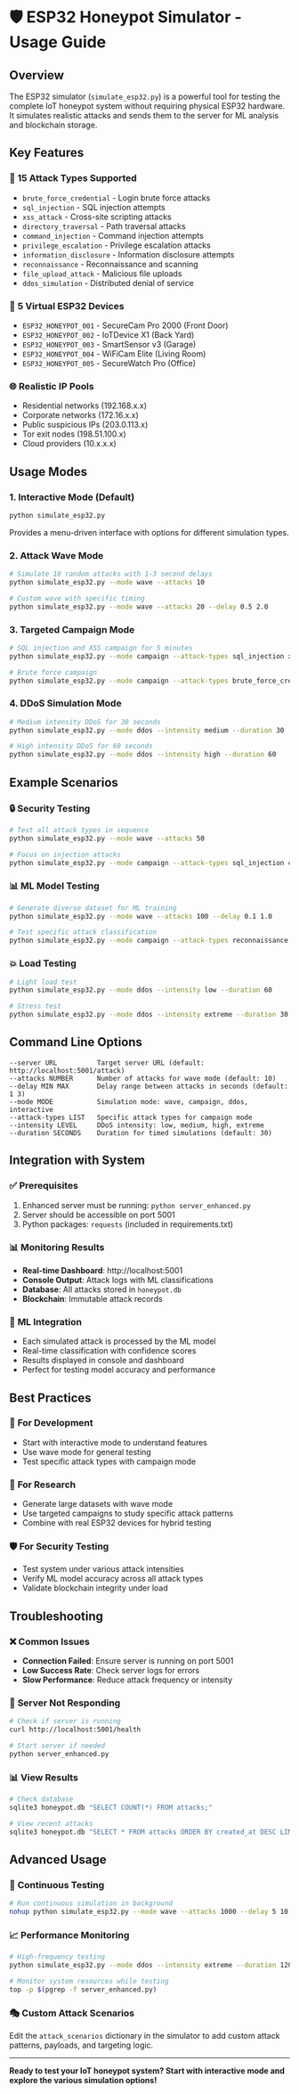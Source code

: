 # 🛡️ ESP32 Honeypot Simulator - Usage Guide

## Overview
The ESP32 simulator (`simulate_esp32.py`) is a powerful tool for testing the complete IoT honeypot system without requiring physical ESP32 hardware. It simulates realistic attacks and sends them to the server for ML analysis and blockchain storage.

## Key Features

### 🎯 **15 Attack Types Supported**
- `brute_force_credential` - Login brute force attacks
- `sql_injection` - SQL injection attempts  
- `xss_attack` - Cross-site scripting attacks
- `directory_traversal` - Path traversal attacks
- `command_injection` - Command injection attempts
- `privilege_escalation` - Privilege escalation attacks
- `information_disclosure` - Information disclosure attempts
- `reconnaissance` - Reconnaissance and scanning
- `file_upload_attack` - Malicious file uploads
- `ddos_simulation` - Distributed denial of service

### 🤖 **5 Virtual ESP32 Devices**
- `ESP32_HONEYPOT_001` - SecureCam Pro 2000 (Front Door)
- `ESP32_HONEYPOT_002` - IoTDevice X1 (Back Yard)
- `ESP32_HONEYPOT_003` - SmartSensor v3 (Garage)
- `ESP32_HONEYPOT_004` - WiFiCam Elite (Living Room)
- `ESP32_HONEYPOT_005` - SecureWatch Pro (Office)

### 🌐 **Realistic IP Pools**
- Residential networks (192.168.x.x)
- Corporate networks (172.16.x.x)
- Public suspicious IPs (203.0.113.x)
- Tor exit nodes (198.51.100.x)
- Cloud providers (10.x.x.x)

## Usage Modes

### 1. **Interactive Mode** (Default)
```bash
python simulate_esp32.py
```
Provides a menu-driven interface with options for different simulation types.

### 2. **Attack Wave Mode**
```bash
# Simulate 10 random attacks with 1-3 second delays
python simulate_esp32.py --mode wave --attacks 10

# Custom wave with specific timing
python simulate_esp32.py --mode wave --attacks 20 --delay 0.5 2.0
```

### 3. **Targeted Campaign Mode**
```bash
# SQL injection and XSS campaign for 5 minutes
python simulate_esp32.py --mode campaign --attack-types sql_injection xss_attack --duration 300

# Brute force campaign
python simulate_esp32.py --mode campaign --attack-types brute_force_credential --duration 120
```

### 4. **DDoS Simulation Mode**
```bash
# Medium intensity DDoS for 30 seconds
python simulate_esp32.py --mode ddos --intensity medium --duration 30

# High intensity DDoS for 60 seconds  
python simulate_esp32.py --mode ddos --intensity high --duration 60
```

## Example Scenarios

### 🔒 **Security Testing**
```bash
# Test all attack types in sequence
python simulate_esp32.py --mode wave --attacks 50

# Focus on injection attacks
python simulate_esp32.py --mode campaign --attack-types sql_injection command_injection xss_attack
```

### 📊 **ML Model Testing**
```bash
# Generate diverse dataset for ML training
python simulate_esp32.py --mode wave --attacks 100 --delay 0.1 1.0

# Test specific attack classification
python simulate_esp32.py --mode campaign --attack-types reconnaissance information_disclosure
```

### 💥 **Load Testing**
```bash
# Light load test
python simulate_esp32.py --mode ddos --intensity low --duration 60

# Stress test
python simulate_esp32.py --mode ddos --intensity extreme --duration 30
```

## Command Line Options

```
--server URL          Target server URL (default: http://localhost:5001/attack)
--attacks NUMBER      Number of attacks for wave mode (default: 10)
--delay MIN MAX       Delay range between attacks in seconds (default: 1 3)
--mode MODE           Simulation mode: wave, campaign, ddos, interactive
--attack-types LIST   Specific attack types for campaign mode
--intensity LEVEL     DDoS intensity: low, medium, high, extreme
--duration SECONDS    Duration for timed simulations (default: 30)
```

## Integration with System

### ✅ **Prerequisites**
1. Enhanced server must be running: `python server_enhanced.py`
2. Server should be accessible on port 5001
3. Python packages: `requests` (included in requirements.txt)

### 📊 **Monitoring Results**
- **Real-time Dashboard**: http://localhost:5001
- **Console Output**: Attack logs with ML classifications
- **Database**: All attacks stored in `honeypot.db`
- **Blockchain**: Immutable attack records

### 🧠 **ML Integration**
- Each simulated attack is processed by the ML model
- Real-time classification with confidence scores
- Results displayed in console and dashboard
- Perfect for testing model accuracy and performance

## Best Practices

### 🎯 **For Development**
- Start with interactive mode to understand features
- Use wave mode for general testing
- Test specific attack types with campaign mode

### 🔬 **For Research** 
- Generate large datasets with wave mode
- Use targeted campaigns to study specific attack patterns
- Combine with real ESP32 devices for hybrid testing

### 🛡️ **For Security Testing**
- Test system under various attack intensities
- Verify ML model accuracy across all attack types
- Validate blockchain integrity under load

## Troubleshooting

### ❌ **Common Issues**
- **Connection Failed**: Ensure server is running on port 5001
- **Low Success Rate**: Check server logs for errors
- **Slow Performance**: Reduce attack frequency or intensity

### 🔧 **Server Not Responding**
```bash
# Check if server is running
curl http://localhost:5001/health

# Start server if needed
python server_enhanced.py
```

### 📊 **View Results**
```bash
# Check database
sqlite3 honeypot.db "SELECT COUNT(*) FROM attacks;"

# View recent attacks  
sqlite3 honeypot.db "SELECT * FROM attacks ORDER BY created_at DESC LIMIT 10;"
```

## Advanced Usage

### 🔄 **Continuous Testing**
```bash
# Run continuous simulation in background
nohup python simulate_esp32.py --mode wave --attacks 1000 --delay 5 10 &
```

### 📈 **Performance Monitoring**
```bash
# High-frequency testing
python simulate_esp32.py --mode ddos --intensity extreme --duration 120

# Monitor system resources while testing
top -p $(pgrep -f server_enhanced.py)
```

### 🎭 **Custom Attack Scenarios**
Edit the `attack_scenarios` dictionary in the simulator to add custom attack patterns, payloads, and targeting logic.

---

**Ready to test your IoT honeypot system? Start with interactive mode and explore the various simulation options!**

